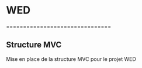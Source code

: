 # WED
===============================

## Structure MVC

Mise en place de la structure MVC pour le projet WED

